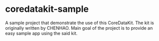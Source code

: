 # coredatakit-sample
A sample project that demonstrate the use of this CoreDataKit.
The kit is originally written by CHENHAO. Main goal of the project is to provide an easy sample app using the said kit.
